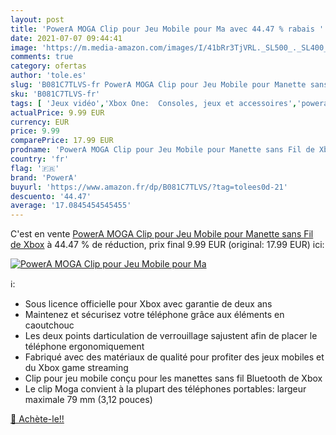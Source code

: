 ```yaml
---
layout: post
title: 'PowerA MOGA Clip pour Jeu Mobile pour Ma avec 44.47 % rabais '
date: 2021-07-07 09:44:41
image: 'https://m.media-amazon.com/images/I/41bRr3TjVRL._SL500_._SL400_.jpg'
comments: true
category: ofertas
author: 'tole.es'
slug: 'B081C7TLVS-fr PowerA MOGA Clip pour Jeu Mobile pour Manette sans Fil de...'
sku: 'B081C7TLVS-fr'
tags: [ 'Jeux vidéo','Xbox One:  Consoles, jeux et accessoires','powera', ]
actualPrice: 9.99 EUR
currency: EUR
price: 9.99
comparePrice: 17.99 EUR
prodname: 'PowerA MOGA Clip pour Jeu Mobile pour Manette sans Fil de Xbox'
country: 'fr'
flag: '🇫🇷'
brand: 'PowerA'
buyurl: 'https://www.amazon.fr/dp/B081C7TLVS/?tag=tolees0d-21'
descuento: '44.47'
average: '17.0845454545455'
---
```


C'est en vente [PowerA MOGA Clip pour Jeu Mobile pour Manette sans Fil de Xbox](https://www.amazon.fr/dp/B081C7TLVS/?tag=tolees0d-21)  à  44.47 % de réduction, prix final  9.99 EUR (original: 17.99 EUR) ici:

[![PowerA MOGA Clip pour Jeu Mobile pour Ma](https://m.media-amazon.com/images/I/41bRr3TjVRL._SL500_._SL400_.jpg)](https://www.amazon.fr/dp/B081C7TLVS/?tag=tolees0d-21)

ℹ️:

- Sous licence officielle pour Xbox avec garantie de deux ans
- Maintenez et sécurisez votre téléphone grâce aux éléments en caoutchouc
- Les deux points darticulation de verrouillage sajustent afin de placer le téléphone ergonomiquement
- Fabriqué avec des matériaux de qualité pour profiter des jeux mobiles et du Xbox game streaming
- Clip pour jeu mobile conçu pour les manettes sans fil Bluetooth de Xbox
- Le clip Moga convient à la plupart des téléphones portables: largeur maximale 79 mm (3,12 pouces)

[🛒 Achète-le!!](https://www.amazon.fr/dp/B081C7TLVS/?tag=tolees0d-21)
